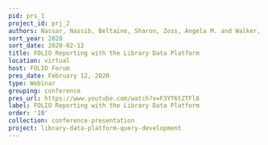 ```yaml
---
pid: prs_1
project_id: prj_2
authors: Nassar, Nassib, Beltaine, Sharon, Zoss, Angela M. and Walker, Kevin
sort_year: 2020
sort_date: 2020-02-12
title: FOLIO Reporting with the Library Data Platform
location: virtual
host: FOLIO Forum
pres_date: February 12, 2020
type: Webinar
grouping: conference
pres_url: https://www.youtube.com/watch?v=F3YT6tZTFl8
label: FOLIO Reporting with the Library Data Platform
order: '10'
collection: conference-presentation
project: library-data-platform-query-development
---
```

